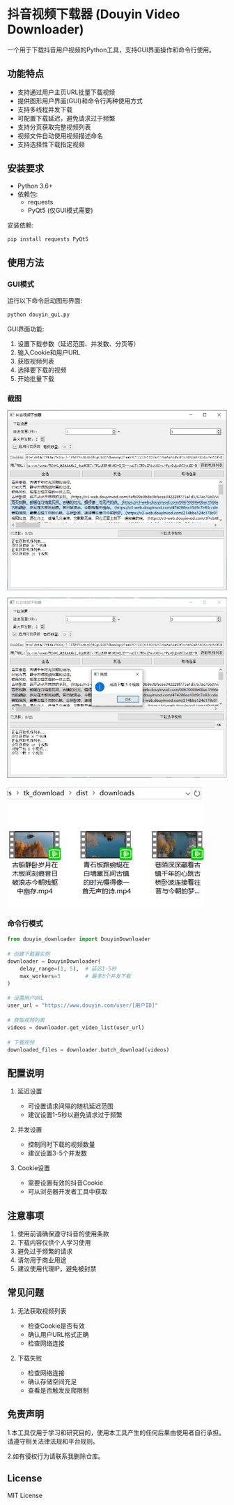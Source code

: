 # 抖音视频下载器 (Douyin Video Downloader)
一个用于下载抖音用户视频的Python工具，支持GUI界面操作和命令行使用。

## 功能特点

- 支持通过用户主页URL批量下载视频
- 提供图形用户界面(GUI)和命令行两种使用方式
- 支持多线程并发下载
- 可配置下载延迟，避免请求过于频繁
- 支持分页获取完整视频列表
- 视频文件自动使用视频描述命名
- 支持选择性下载指定视频

## 安装要求

- Python 3.6+
- 依赖包:
  - requests
  - PyQt5 (仅GUI模式需要)

安装依赖:
```bash
pip install requests PyQt5
```

## 使用方法

### GUI模式

运行以下命令启动图形界面:

```bash
python douyin_gui.py
```

GUI界面功能:
1. 设置下载参数（延迟范围、并发数、分页等）
2. 输入Cookie和用户URL
3. 获取视频列表
4. 选择要下载的视频
5. 开始批量下载

### 截图

![](./docimg/dy1.png)

![](./docimg/dy2.png)

![](./docimg/dy3.png)

### 命令行模式

```python
from douyin_downloader import DouyinDownloader

# 创建下载器实例
downloader = DouyinDownloader(
    delay_range=(1, 5),  # 延迟1-5秒
    max_workers=3        # 最多3个并发下载
)

# 设置用户URL
user_url = "https://www.douyin.com/user/[用户ID]"

# 获取视频列表
videos = downloader.get_video_list(user_url)

# 下载视频
downloaded_files = downloader.batch_download(videos)
```

## 配置说明

1. 延迟设置
   - 可设置请求间隔的随机延迟范围
   - 建议设置1-5秒以避免请求过于频繁

2. 并发设置
   - 控制同时下载的视频数量
   - 建议设置3-5个并发数

3. Cookie设置
   - 需要设置有效的抖音Cookie
   - 可从浏览器开发者工具中获取

## 注意事项

1. 使用前请确保遵守抖音的使用条款
2. 下载内容仅供个人学习使用
3. 避免过于频繁的请求
4. 请勿用于商业用途
5. 建议使用代理IP，避免被封禁

## 常见问题

1. 无法获取视频列表
   - 检查Cookie是否有效
   - 确认用户URL格式正确
   - 检查网络连接

2. 下载失败
   - 检查网络连接
   - 确认存储空间充足
   - 查看是否触发反爬限制

## 免责声明

1.本工具仅用于学习和研究目的，使用本工具产生的任何后果由使用者自行承担。请遵守相关法律法规和平台规则。

2.如有侵权行为请联系我删除仓库。

## License

MIT License

